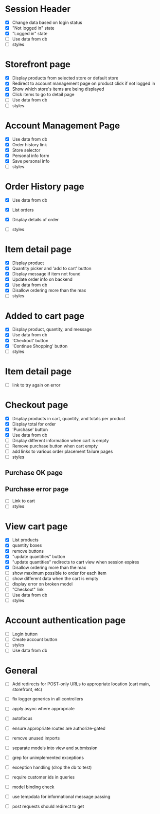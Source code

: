 # Session Header
- [X] Change data based on login status
- [X] "Not logged in" state
- [X] "Logged in" state
- [ ] Use data from db
- [ ] styles

# Storefront page
- [X] Display products from selected store or default store
- [X] Redirect to account management page on product click if not logged in
- [X] Show which store's items are being displayed
- [X] Click items to go to detail page
- [ ] Use data from db
- [ ] styles

# Account Management Page
- [X] Use data from db
- [X] Order history link
- [X] Store selector
- [X] Personal info form
- [X] Save personal info
- [ ] styles

# Order History page
- [X] Use data from db
- [X] List orders
- [X] Display details of order
- [ ] styles


# Item detail page
- [X] Display product
- [X] Quantity picker and 'add to cart' button
- [X] Display message if item not found
- [X] Update order info on backend
- [X] Use data from db
- [X] Disallow ordering more than the max
- [ ] styles

# Added to cart page
- [X] Display product, quantity, and message
- [X] Use data from db
- [X] 'Checkout' button
- [X] 'Continue Shopping' button
- [ ] styles

# Item detail page
- [ ] link to try again on error

# Checkout page
- [X] Display products in cart, quantity, and totals per product
- [X] Display total for order
- [X] 'Purchase' button
- [X] Use data from db
- [ ] Display different information when cart is empty
- [ ] Remove purchase button when cart empty
- [ ] add links to various order placement failure pages
- [ ] styles

## Purchase OK page
## Purchase error page
- [ ] Link to cart
- [ ] styles

# View cart page
- [X] List products
- [X] quantity boxes
- [X] remove buttons
- [X] "update quantities" button
- [X] "update quantities" redirects to cart view when session expires
- [X] Disallow ordering more than the max
- [ ] show maximum possible to order for each item
- [ ] show different data when the cart is empty
- [ ] display error on broken model
- [ ] "Checkout" link
- [ ] Use data from db
- [ ] styles

# Account authentication page
- [ ] Login button
- [ ] Create account button
- [ ] styles
- [ ] Use data from db

# General
- [ ] Add redirects for POST-only URLs to appropriate location (cart main, storefront, etc)
- [ ] fix logger generics in all controllers
- [ ] apply async where appropriate
- [ ] autofocus
- [ ] ensure appropriate routes are authorize-gated
- [ ] remove unused imports
- [ ] separate models into view and submission
- [ ] grep for unimplemented exceptions
- [ ] exception handling (drop the db to test)
- [ ] require customer ids in queries
- [ ] model binding check
- [ ] use tempdata for informational message passing
- [ ] post requests should redirect to get

